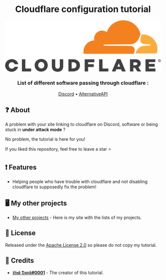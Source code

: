 <h1 align="center">
  <br>
    Cloudflare configuration tutorial 
  <br>
</h1>

<p align="center">
  <a href="https://www.cloudflare.com/"><img src="https://raw.githubusercontent.com/Link0Darck/cloudflare/main/Img/cloudflare.png"></a>
</p>

<h3 align=center>List of different software passing through cloudflare :</h3>

<p align="center">
  <a href="#about">Discord</a>
  •
  <a href="#Features">AlternativeAPI</a>
</p>

## ❓ About

A problem with your site linking to cloudflare on Discord, software or being stuck in **under attack mode** ?

No problem, the tutorial is here for you!

If you liked this repository, feel free to leave a star ⭐

## ❗ Features

 * Helping people who have trouble with cloudflare and not disabling cloudflare to supposedly fix the problem!

## 🖥️ My other projects

 * [My other projects](https://linkdarck.neko-world.ovh/Projets/) - Here is my site with the lists of my projects.

## 📖 License

Released under the [Apache License 2.0](https://github.com/Link0Darck/Inari/blob/main/LICENSE) so please do not copy my tutorial.

## 📜 Credits

* **[𝔏𝔦𝔫𝑘 𝔇𝔞𝔯𝔠𝑘#0001](https://github.com/Link0Darck/)** - The creator of this tutorial.
